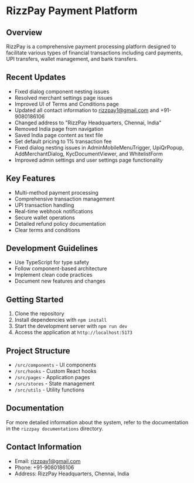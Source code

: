 
# RizzPay Payment Platform

## Overview

RizzPay is a comprehensive payment processing platform designed to facilitate various types of financial transactions including card payments, UPI transfers, wallet management, and bank transfers.

## Recent Updates

- Fixed dialog component nesting issues
- Resolved merchant settings page issues
- Improved UI of Terms and Conditions page
- Updated all contact information to rizzpay1@gmail.com and +91-9080186106
- Changed address to "RizzPay Headquarters, Chennai, India"
- Removed India page from navigation
- Saved India page content as text file
- Set default pricing to 1% transaction fee
- Fixed dialog nesting issues in AdminMobileMenuTrigger, UpiQrPopup, AddMerchantDialog, KycDocumentViewer, and WhitelistForm
- Improved admin settings and user settings page functionality

## Key Features

- Multi-method payment processing
- Comprehensive transaction management
- UPI transaction handling
- Real-time webhook notifications
- Secure wallet operations
- Detailed refund policy documentation
- Clear terms and conditions

## Development Guidelines

- Use TypeScript for type safety
- Follow component-based architecture
- Implement clean code practices
- Document new features and changes

## Getting Started

1. Clone the repository
2. Install dependencies with `npm install`
3. Start the development server with `npm run dev`
4. Access the application at `http://localhost:5173`

## Project Structure

- `/src/components` - UI components
- `/src/hooks` - Custom React hooks
- `/src/pages` - Application pages
- `/src/stores` - State management
- `/src/utils` - Utility functions

## Documentation

For more detailed information about the system, refer to the documentation in the `rizzpay documentations` directory.

## Contact Information

- Email: rizzpay1@gmail.com
- Phone: +91-9080186106
- Address: RizzPay Headquarters, Chennai, India
